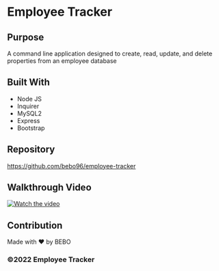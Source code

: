 # Employee Tracker

## Purpose
A command line application designed to create, read, update, and delete properties from an employee database

## Built With 
* Node JS 
* Inquirer
* MySQL2 
* Express
* Bootstrap 

## Repository
https://github.com/bebo96/employee-tracker

## Walkthrough Video 
[![Watch the video](https://img.youtube.com/vi/Sjzdmp5vDuQ/maxresdefault.jpg)](https://youtu.be/Sjzdmp5vDuQ)

## Contribution
Made with ❤️ by BEBO

### ©️2022 Employee Tracker
